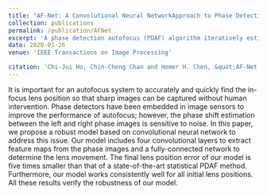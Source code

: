 ```yaml
---
title: "AF-Net: A Convolutional Neural NetworkApproach to Phase Detection Autofocus"
collection: publications
permalink: /publication/AFNet
excerpt: 'A phase detection autofocus (PDAF) algorithm iteratively estimates the phase shift between the left and right phase images captured in an autofocus process and uses it to determine the lens movement until the estimated in-focus lens position is reached. Such phase images have been assumed to be equivalent to a two-view light field. If the assumption is true, then the phase shift between the two phase images can be obtained by stereo matching or similar techniques. In this paper, we argue that it is a wrong assumption and provide insights into the distinctions between phase images and two-view light field from the autofocus perspective. We also support our argument by conducting an experiment to show that both stereo matching and optical flow result in inferior PDAF performance than the phase correlation technique and the AF-Net technique that specifically target phase images.'
date: 2020-01-26
venue: 'IEEE Transactions on Image Processing'

citation: 'Chi-Jui Ho, Chin-Cheng Chan and Homer H. Chen, &quot;AF-Net: A Convolutional Neural NetworkApproach to Phase Detection Autofocus&quot; <i>IEEE Transactions on Image Processing</i> (Accepted).'
---
```


It is important for an autofocus system to accurately and quickly find the in-focus lens position so that sharp images can be captured without human intervention. Phase detectors have been embedded in image sensors to improve the performance of autofocus; however, the phase shift estimation between the left and right phase images is sensitive to noise. In this paper, we propose a robust model based on convolutional neural network to address this issue. Our model includes four convolutional layers to extract feature maps from the phase images and a fully-connected network to determine the lens movement. The final lens position error of our model is five times smaller than that of a state-of-the-art statistical PDAF method. Furthermore, our model works consistently well for all initial lens positions. All these results verify the robustness of our model.
<!-- paperurl: 'http://academicpages.github.io/files/paper1.pdf' -->
